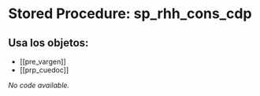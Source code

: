 # Stored Procedure: sp_rhh_cons_cdp

## Usa los objetos:
- [[pre_vargen]]
- [[prp_cuedoc]]

*No code available.*
